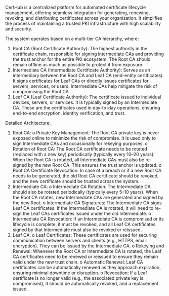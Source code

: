 CertHub is a centralized platform for automated certificate lifecycle management, offering seamless integration for generating, renewing, revoking, and distributing certificates across your organization. It simplifies the process of maintaining a trusted PKI infrastructure with high scalability and security.

The system operates based on a multi-tier CA hierarchy, where:
1.	Root CA (Root Certificate Authority):
The highest authority in the certificate chain, responsible for signing intermediate CAs and providing the trust anchor for the entire PKI ecosystem. The Root CA should remain offline as much as possible to protect it from exposure.
2.	Intermediate CA (Intermediate Certificate Authority):
Serves as an intermediary between the Root CA and Leaf CA (end-entity certificates). It signs certificates for Leaf CAs or directly issues certificates for servers, services, or users. Intermediate CAs help mitigate the risk of compromising the Root CA.
3.	Leaf CA (Leaf Certificate Authority):
The certificate issued to individual devices, servers, or services. It is typically signed by an Intermediate CA. These are the certificates used in day-to-day operations, ensuring end-to-end encryption, identity verification, and trust.


Detailed Architecture:
1.	Root CA:
o	Private Key Management: The Root CA private key is never exposed online to minimize the risk of compromise. It is used only to sign Intermediate CAs and occasionally for rekeying purposes.
o	Rotation of Root CA: The Root CA certificate needs to be rotated (replaced with a new key) periodically (typically every 10–20 years). When the Root CA is rotated, all Intermediate CAs must also be re-signed by the new Root CA. This ensures the trust anchor is updated.
o	Root CA Certificate Revocation: In case of a breach or if a new Root CA needs to be generated, the old Root CA certificate should be revoked, and the new certificate should be trusted across the system.
2.	Intermediate CA:
o	Intermediate CA Rotation: The Intermediate CA should also be rotated periodically (typically every 5–10 years). When the Root CA rotates, new Intermediate CAs are generated and signed by the new Root.
o	Intermediate CA Signatures: The Intermediate CA signs Leaf CA certificates. If the Intermediate CA is rotated, it will need to re-sign the Leaf CAs certificates issued under the old Intermediate.
o	Intermediate CA Revocation: If an Intermediate CA is compromised or its lifecycle is complete, it must be revoked, and all Leaf CA certificates signed by that Intermediate must also be revoked or reissued.
3.	Leaf CA:
o	Leaf Certificates: These certificates are used for securing communication between servers and clients (e.g., HTTPS, email encryption). They can be issued by the Intermediate CA.
o	Rekeying and Renewal: Whenever the Root CA or Intermediate CA is rotated, the Leaf CA certificates need to be renewed or reissued to ensure they remain valid under the new trust chain.
o	Automatic Renewal: Leaf CA certificates can be automatically renewed as they approach expiration, ensuring minimal downtime or disruption.
o	Revocation: If a Leaf certificate is no longer valid (e.g., the associated private key is compromised), it should be automatically revoked, and a replacement issued.


